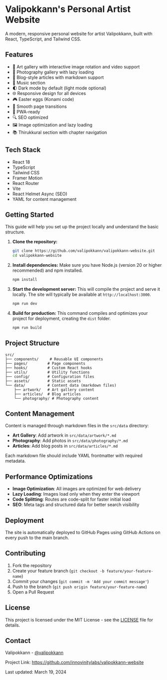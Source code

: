 # Valipokkann's Personal Artist Website

A modern, responsive personal website for artist Valipokkann, built with React, TypeScript, and Tailwind CSS.

## Features

- 🎨 Art gallery with interactive image rotation and video support
- 📸 Photography gallery with lazy loading
- 📝 Blog-style articles with markdown support
- 🎵 Music section
- 🌓 Dark mode by default (light mode optional)
- 🌐 Responsive design for all devices
- 🎮 Easter eggs (Konami code)
- 💫 Smooth page transitions
- 📱 PWA-ready
- 🔍 SEO optimized
- 🖼️ Image optimization and lazy loading
- 📚 Thirukkural section with chapter navigation

## Tech Stack

- React 18
- TypeScript
- Tailwind CSS
- Framer Motion
- React Router
- Vite
- React Helmet Async (SEO)
- YAML for content management

## Getting Started

This guide will help you set up the project locally and understand the basic structure.

1.  **Clone the repository:**
    ```bash
    git clone https://github.com/valipokkann/valipokkann-website.git
    cd valipokkann-website
    ```

2.  **Install dependencies:**
    Make sure you have Node.js (version 20 or higher recommended) and npm installed.
    ```bash
    npm install
    ```

3.  **Start the development server:**
    This will compile the project and serve it locally. The site will typically be available at `http://localhost:3000`.
    ```bash
    npm run dev
    ```

4.  **Build for production:**
    This command compiles and optimizes your project for deployment, creating the `dist` folder.
    ```bash
    npm run build
    ```

## Project Structure

```
src/
├── components/     # Reusable UI components
├── pages/         # Page components
├── hooks/         # Custom React hooks
├── utils/         # Utility functions
├── config/        # Configuration files
├── assets/        # Static assets
└── data/          # Content data (markdown files)
    ├── artwork/   # Art gallery content
    ├── articles/  # Blog articles
    └── photography/ # Photography content
```

## Content Management

Content is managed through markdown files in the `src/data` directory:

- **Art Gallery**: Add artwork in `src/data/artwork/*.md`
- **Photography**: Add photos in `src/data/photography/*.md`
- **Articles**: Add blog posts in `src/data/articles/*.md`

Each markdown file should include YAML frontmatter with required metadata.

## Performance Optimizations

- **Image Optimization**: All images are optimized for web delivery
- **Lazy Loading**: Images load only when they enter the viewport
- **Code Splitting**: Routes are code-split for faster initial load
- **SEO**: Meta tags and structured data for better search visibility

## Deployment

The site is automatically deployed to GitHub Pages using GitHub Actions on every push to the main branch.

## Contributing

1.  Fork the repository
2.  Create your feature branch (`git checkout -b feature/your-feature-name`)
3.  Commit your changes (`git commit -m 'Add your commit message'`)
4.  Push to the branch (`git push origin feature/your-feature-name`)
5.  Open a Pull Request

## License

This project is licensed under the MIT License - see the [LICENSE](LICENSE) file for details.

## Contact

Valipokkann - [@valipokkann](https://twitter.com/valipokkann)

Project Link: https://github.com/innovinitylabs/valipokkann-website

Last updated: March 19, 2024 

<!-- Trigger redeploy: DNS/SSL propagation test --> 